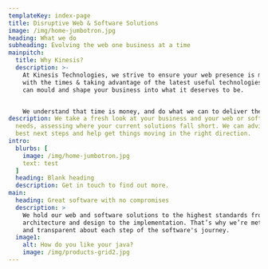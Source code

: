 ```yaml
---
templateKey: index-page
title: Disruptive Web & Software Solutions
image: /img/home-jumbotron.jpg
heading: What we do
subheading: Evolving the web one business at a time
mainpitch:
  title: Why Kinesis?
  description: >-
    At Kinesis Technologies, we strive to ensure your web presence is moving
    with the times & taking advantage of the latest useful technologies which
    can mould and shape your business into what it deserves to be.  


    We understand that time is money, and do what we can to deliver the best solutions in a timely fashion, while not only meeting but often beating expectations when it comes to functionality and performance.
description: We take a fresh look at your business and your web or software
  needs, assessing where your current solutions fall short. We can advise on the
  best next steps and help get things moving in the right direction.
intro:
  blurbs: [
    image: /img/home-jumbotron.jpg
    text: test
  ]
  heading: Blank heading
  description: Get in touch to find out more.
main:
  heading: Great software with no compromises
  description: >
    We hold our web and software solutions to the highest standards from the
    architecture and design to the implementation. That’s why we’re meticulous
    and transparent about each step of the software's journey.
  image1:
    alt: How do you like your java?
    image: /img/products-grid2.jpg
---
```

